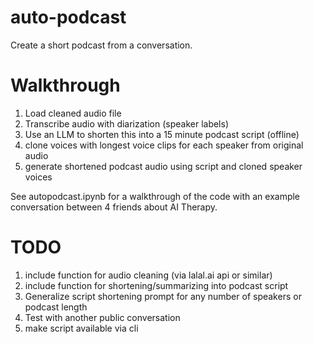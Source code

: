 # auto-podcast
Create a short podcast from a conversation.

# Walkthrough
1. Load cleaned audio file
2. Transcribe audio with diarization (speaker labels)
3. Use an LLM to shorten this into a 15 minute podcast script (offline)
4. clone voices with longest voice clips for each speaker from original audio
5. generate shortened podcast audio using script and cloned speaker voices

See autopodcast.ipynb for a walkthrough of the code with an example conversation between 4 friends about AI Therapy.

# TODO
1. include function for audio cleaning (via lalal.ai api or similar)
2. include function for shortening/summarizing into podcast script
3. Generalize script shortening prompt for any number of speakers or podcast length
4. Test with another public conversation
5. make script available via cli
